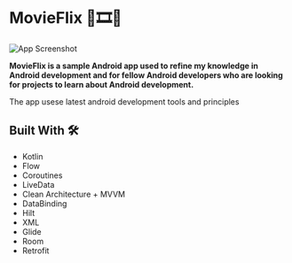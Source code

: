 # MovieFlix 🍿🎞️🥤
![App Screenshot](https://github.com/shalenMathew/MovieFlix_App/blob/master/images/MoviFlix%20Banner%202.png)

**MovieFlix is a sample Android app used to refine my knowledge in Android development and for fellow Android developers who are looking for projects to learn about Android development.**

The app usese latest android development tools and principles 

## Built With 🛠
- Kotlin
- Flow
- Coroutines
- LiveData
- Clean Architecture + MVVM
- DataBinding
- Hilt
- XML
- Glide
- Room
- Retrofit


